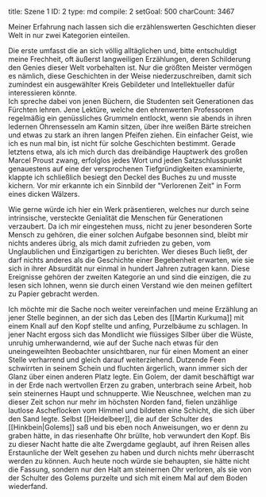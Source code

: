 title:          Szene 1
ID:             2
type:           md
compile:        2
setGoal:        500
charCount:      3467


Meiner Erfahrung nach lassen sich die erzählenswerten Geschichten dieser Welt in nur zwei Kategorien einteilen.

Die erste umfasst die an sich völlig alltäglichen und, bitte entschuldigt meine Frechheit, oft äußerst langweiligen Erzählungen, deren Schilderung den Genies dieser Welt vorbehalten ist. Nur die größten Meister vermögen es nämlich, diese Geschichten in der Weise niederzuschreiben, damit sich zumindest ein ausgewählter Kreis Gebildeter und Intellektueller dafür interessieren könnte.  
Ich spreche dabei von jenen Büchern, die Studenten seit Generationen das Fürchten lehren. Jene Lektüre, welche den ehrenwerten Professoren regelmäßig ein genüssliches Grummeln entlockt, wenn sie abends in ihren ledernen Ohrensesseln am Kamin sitzen, über ihre weißen Bärte streichen und etwas zu stark an ihren langen Pfeifen ziehen. 
Ein einfacher Geist, wie ich es nun mal bin, ist nicht für solche Geschichten bestimmt. Gerade letztens etwa, als ich mich durch das dreibändige Hauptwerk des großen Marcel Proust zwang, erfolglos jedes Wort und jeden Satzschlusspunkt genauestens auf eine der versprochenen Tiefgründigkeiten examinierte, klappte ich schließlich besiegt den Deckel des Buches zu und musste kichern. Vor mir erkannte ich ein Sinnbild der "Verlorenen Zeit" in Form eines dicken Wälzers. 

Wie gerne würde ich hier ein Werk präsentieren, welches nur durch seine intrinsische, versteckte Genialität die Menschen für Generationen verzaubert. Da ich mir eingestehen muss, nicht zu jener besonderen Sorte Mensch zu gehören, die einer solchen Aufgabe besonnen sind, bleibt mir nichts anderes übrig, als mich damit zufrieden zu geben, vom Unglaublichen und Einzigartigen zu berichten. Wer dieses Buch ließt, der darf nichts anderes als die Geschichte einer Begebenheit erwarten, wie sie sich in ihrer Absurdität nur einmal in hundert Jahren zutragen kann. Diese Ereignisse gehören der zweiten Kategorie an und sind die einzigen, die zu lesen sich lohnen, wenn sie durch einen Verstand wie den meinen gefiltert zu Papier gebracht werden.

Ich möchte mir die Sache noch weiter vereinfachen und meine Erzählung an jener Stelle beginnen, an der sich das Leben des [[Martin Kurkuma]] mit einem Knall auf den Kopf stellte und anfing, Purzelbäume zu schlagen. In jener Nacht ergoss sich das Mondlicht wie flüssiges Silber über die Wüste, unruhig umherwandernd, wie auf der Suche nach etwas für den uneingeweihten Beobachter unsichtbaren, nur für einen Moment an einer Stelle verharrend und gleich darauf weiterziehend. Dutzende Feen schwirrten in seinem Schein und fluchten ärgerlich, wann immer sich der Glanz über einen anderen Platz legte. Ein Golem, der damit beschäftigt war in der Erde nach wertvollen Erzen zu graben, unterbrach seine Arbeit, hob sein steinernes Haupt und schnupperte. Wie Neuschnee, welchen man zu dieser Zeit schon nur mehr im höchsten Norden fand, fielen unzählige lautlose Ascheflocken vom Himmel und bildeten eine Schicht, die sich über den Sand legte. Selbst [[Heidelbeer]], die auf der Schulter des [[Hinkbein|Golems]] saß und bis eben noch Anweisungen, wo er denn zu graben hätte, in das riesenhafte Ohr brüllte, hob verwundert den Kopf. Bis zu dieser Nacht hatte die alte Zwergdame geglaubt, auf ihren Reisen alles Erstaunliche der Welt gesehen zu haben und durch nichts mehr überrascht werden zu können. Auch heute noch würde sie behaupten, sie hätte nicht die Fassung, sondern nur den Halt am steinernen Ohr verloren, als sie von der Schulter des Golems purzelte und sich mit einem Mal auf dem Boden wiederfand.